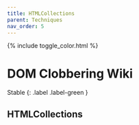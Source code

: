 ```yaml
---
title: HTMLCollections
parent: Techniques
nav_order: 5
---
```


{% include toggle_color.html %}

# DOM Clobbering Wiki

Stable
{: .label .label-green }


## HTMLCollections


